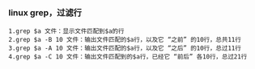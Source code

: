 ### linux grep，过滤行
    1.grep $a 文件：显示文件匹配到$a的行
    2.grep $a -B 10 文件：输出文件匹配的$a行，以及它 “之前” 的10行，总共11行
    3.grep $a -A 10 文件：输出文件匹配的$a行，以及它 “之后” 的10行，总过11行
    4.grep $a -C 10 文件：输出文件匹配到的$a行，已经它 “前后” 各10行，总过21行
